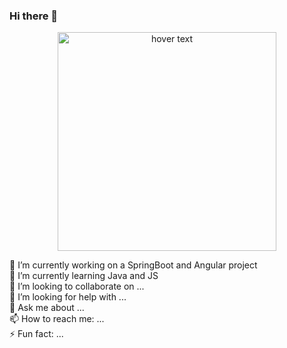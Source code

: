 ### Hi there 👋
<p align="center">
  <img src="https://miro.medium.com/v2/resize:fit:4800/format:webp/1*98O4Gb5HLSlmdUkKg1DP1Q.png" width="350" title="hover text">

</p>
🔭 I’m currently working on a SpringBoot and Angular project <br>
🌱 I’m currently learning Java and JS <br>
👯 I’m looking to collaborate on ... <br>
🤔 I’m looking for help with ... <br>
💬 Ask me about ... <br>
📫 How to reach me: ... <br>
⚡ Fun fact: ...
